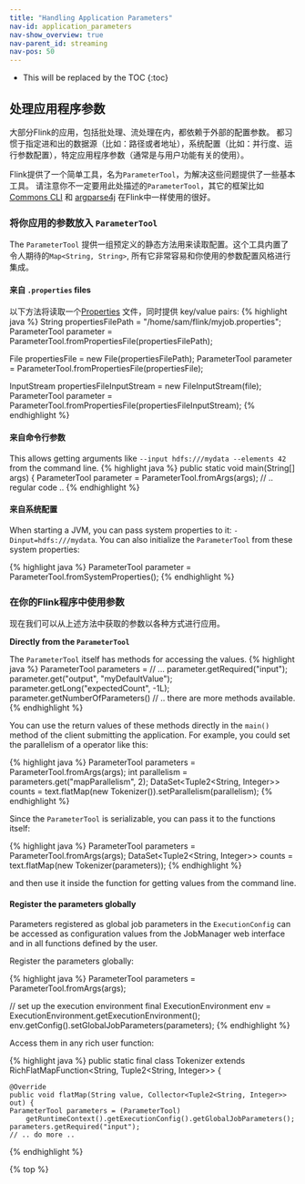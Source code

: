 ```yaml
---
title: "Handling Application Parameters"
nav-id: application_parameters
nav-show_overview: true
nav-parent_id: streaming
nav-pos: 50
---
```

<!--
Licensed to the Apache Software Foundation (ASF) under one
or more contributor license agreements.  See the NOTICE file
distributed with this work for additional information
regarding copyright ownership.  The ASF licenses this file
to you under the Apache License, Version 2.0 (the
"License"); you may not use this file except in compliance
with the License.  You may obtain a copy of the License at

  http://www.apache.org/licenses/LICENSE-2.0

Unless required by applicable law or agreed to in writing,
software distributed under the License is distributed on an
"AS IS" BASIS, WITHOUT WARRANTIES OR CONDITIONS OF ANY
KIND, either express or implied.  See the License for the
specific language governing permissions and limitations
under the License.
-->

* This will be replaced by the TOC
{:toc}

处理应用程序参数
-------------------------------
大部分Flink的应用，包括批处理、流处理在内，都依赖于外部的配置参数。
都习惯于指定进和出的数据源（比如：路径或者地址），系统配置（比如：并行度、运行参数配置），特定应用程序参数（通常是与用户功能有关的使用）。

Flink提供了一个简单工具，名为`ParameterTool`，为解决这些问题提供了一些基本工具。
请注意你不一定要用此处描述的`ParameterTool`，其它的框架比如 [Commons CLI](https://commons.apache.org/proper/commons-cli/) 和
[argparse4j](http://argparse4j.sourceforge.net/) 在Flink中一样使用的很好。


### 将你应用的参数放入 `ParameterTool`

The `ParameterTool` 提供一组预定义的静态方法用来读取配置。这个工具内置了令人期待的`Map<String, String>`, 所有它非常容易和你使用的参数配置风格进行集成。


#### 来自 `.properties` files
 
以下方法将读取一个[Properties](https://docs.oracle.com/javase/tutorial/essential/environment/properties.html) 文件，同时提供 key/value pairs:
{% highlight java %}
String propertiesFilePath = "/home/sam/flink/myjob.properties";
ParameterTool parameter = ParameterTool.fromPropertiesFile(propertiesFilePath);

File propertiesFile = new File(propertiesFilePath);
ParameterTool parameter = ParameterTool.fromPropertiesFile(propertiesFile);

InputStream propertiesFileInputStream = new FileInputStream(file);
ParameterTool parameter = ParameterTool.fromPropertiesFile(propertiesFileInputStream);
{% endhighlight %}


#### 来自命令行参数

This allows getting arguments like `--input hdfs:///mydata --elements 42` from the command line.
{% highlight java %}
public static void main(String[] args) {
    ParameterTool parameter = ParameterTool.fromArgs(args);
    // .. regular code ..
{% endhighlight %}


#### 来自系统配置

When starting a JVM, you can pass system properties to it: `-Dinput=hdfs:///mydata`. You can also initialize the `ParameterTool` from these system properties:

{% highlight java %}
ParameterTool parameter = ParameterTool.fromSystemProperties();
{% endhighlight %}


### 在你的Flink程序中使用参数

现在我们可以从上述方法中获取的参数以各种方式进行应用。

**Directly from the `ParameterTool`**

The `ParameterTool` itself has methods for accessing the values.
{% highlight java %}
ParameterTool parameters = // ...
parameter.getRequired("input");
parameter.get("output", "myDefaultValue");
parameter.getLong("expectedCount", -1L);
parameter.getNumberOfParameters()
// .. there are more methods available.
{% endhighlight %}

You can use the return values of these methods directly in the `main()` method of the client submitting the application.
For example, you could set the parallelism of a operator like this:

{% highlight java %}
ParameterTool parameters = ParameterTool.fromArgs(args);
int parallelism = parameters.get("mapParallelism", 2);
DataSet<Tuple2<String, Integer>> counts = text.flatMap(new Tokenizer()).setParallelism(parallelism);
{% endhighlight %}

Since the `ParameterTool` is serializable, you can pass it to the functions itself:

{% highlight java %}
ParameterTool parameters = ParameterTool.fromArgs(args);
DataSet<Tuple2<String, Integer>> counts = text.flatMap(new Tokenizer(parameters));
{% endhighlight %}

and then use it inside the function for getting values from the command line.

#### Register the parameters globally

Parameters registered as global job parameters in the `ExecutionConfig` can be accessed as configuration values from the JobManager web interface and in all functions defined by the user.

Register the parameters globally:

{% highlight java %}
ParameterTool parameters = ParameterTool.fromArgs(args);

// set up the execution environment
final ExecutionEnvironment env = ExecutionEnvironment.getExecutionEnvironment();
env.getConfig().setGlobalJobParameters(parameters);
{% endhighlight %}

Access them in any rich user function:

{% highlight java %}
public static final class Tokenizer extends RichFlatMapFunction<String, Tuple2<String, Integer>> {

    @Override
    public void flatMap(String value, Collector<Tuple2<String, Integer>> out) {
	ParameterTool parameters = (ParameterTool)
	    getRuntimeContext().getExecutionConfig().getGlobalJobParameters();
	parameters.getRequired("input");
	// .. do more ..
{% endhighlight %}

{% top %}
